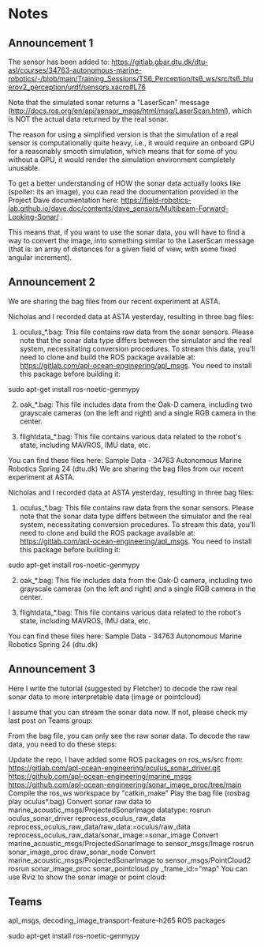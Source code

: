 # Notes

## Announcement 1

The sensor has been added to: https://gitlab.gbar.dtu.dk/dtu-asl/courses/34763-autonomous-marine-robotics/-/blob/main/Training_Sessions/TS6_Perception/ts6_ws/src/ts6_bluerov2_perception/urdf/sensors.xacro#L76

Note that the simulated sonar returns a "LaserScan" message (http://docs.ros.org/en/api/sensor_msgs/html/msg/LaserScan.html), which is NOT the actual data returned by the real sonar.

The reason for using a simplified version is that the simulation of a real sensor is computationally quite heavy, i.e., it would require an onboard GPU for a reasonably smooth simulation, which means that for some of you without a GPU, it would render the simulation environment completely unusable.

To get a better understanding of HOW the sonar data actually looks like (spoiler: its an image), you can read the documentation provided in the Project Dave documentation here: https://field-robotics-lab.github.io/dave.doc/contents/dave_sensors/Multibeam-Forward-Looking-Sonar/ .

This means that, if you want to use the sonar data, you will have to find a way to convert the image, into something similar to the LaserScan message (that is: an array of distances for a given field of view, with some fixed angular increment).

## Announcement 2

We are sharing the bag files from our recent experiment at ASTA.

Nicholas and I recorded data at ASTA yesterday, resulting in three bag files:

1. oculus_*.bag: This file contains raw data from the sonar sensors. Please note that the sonar data type differs between the simulator and the real system, necessitating conversion procedures. To stream this data, you'll need to clone and build the ROS package available at: https://gitlab.com/apl-ocean-engineering/apl_msgs. You need to install this package before building it:

sudo apt-get install ros-noetic-genmypy

2. oak_*.bag: This file includes data from the Oak-D camera, including two grayscale cameras (on the left and right) and a single RGB camera in the center.

3. flightdata_*.bag: This file contains various data related to the robot's state, including MAVROS, IMU data, etc.

You can find these files here: Sample Data - 34763 Autonomous Marine Robotics Spring 24 (dtu.dk) We are sharing the bag files from our recent experiment at ASTA.

Nicholas and I recorded data at ASTA yesterday, resulting in three bag files:

1. oculus_*.bag: This file contains raw data from the sonar sensors. Please note that the sonar data type differs between the simulator and the real system, necessitating conversion procedures. To stream this data, you'll need to clone and build the ROS package available at: https://gitlab.com/apl-ocean-engineering/apl_msgs. You need to install this package before building it:

sudo apt-get install ros-noetic-genmypy

2. oak_*.bag: This file includes data from the Oak-D camera, including two grayscale cameras (on the left and right) and a single RGB camera in the center.

3. flightdata_*.bag: This file contains various data related to the robot's state, including MAVROS, IMU data, etc.

You can find these files here: Sample Data - 34763 Autonomous Marine Robotics Spring 24 (dtu.dk) 

## Announcement 3

Here I write the tutorial (suggested by Fletcher) to decode the raw real sonar data to more interpretable data (image or pointcloud)

I assume that you can stream the sonar data now. If not, please check my last post on Teams group: 



From the bag file, you can only see the raw sonar data. To decode the raw data, you need to do these steps:

Update the repo, I have added some ROS packages on ros_ws/src from:   
https://gitlab.com/apl-ocean-engineering/oculus_sonar_driver.git
https://github.com/apl-ocean-engineering/marine_msgs
https://github.com/apl-ocean-engineering/sonar_image_proc/tree/main
Compile the ros_ws workspace by "catkin_make"
Play the bag file (rosbag play oculus*.bag)
Convert sonar raw data to marine_acoustic_msgs/ProjectedSonarImage datatype:
rosrun oculus_sonar_driver reprocess_oculus_raw_data reprocess_oculus_raw_data/raw_data:=oculus/raw_data reprocess_oculus_raw_data/sonar_image:=sonar_image
Convert marine_acoustic_msgs/ProjectedSonarImage to sensor_msgs/Image
rosrun sonar_image_proc draw_sonar_node
Convert marine_acoustic_msgs/ProjectedSonarImage to sensor_msgs/PointCloud2
rosrun sonar_image_proc sonar_pointcloud.py _frame_id:="map"
You can use Rviz to show the sonar image or point cloud:

## Teams

apl_msgs, decoding_image_transport-feature-h265 ROS packages

sudo apt-get install ros-noetic-genmypy
